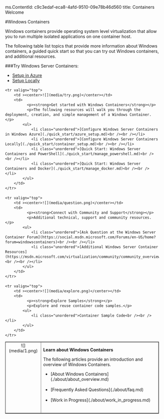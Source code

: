 ms.ContentId: c9c3edaf-eca8-4afd-9510-09e78b46d560
title: Containers Welcome

#Windows Containers

Windows containers provide operating system level virtualization that allow you to run multiple isolated applications on one container host.

The following table list topics that provide more information about Windows containers, a guided quick start so that you can try out Windows containers, and additional resources.

###Try Windows Server Containers:

- [Setup in Azure](./quick_start/azure_setup.md)
- [Setup Locally](./quick_start/container_setup.md)

<table border="1" style="background-color:FFFFCC;border-collapse:collapse;border:1px solid FFCC00;color:000000;width:100%" cellpadding="15" cellspacing="3">
	<tr valign="top">
		<td ><center>![](media/1.png)</center></td>
		<td valign="top">		
              	<p><strong>Learn about Windows Containers</strong></p>
              	<p>The following articles provide an introduction and overview of Windows Containers.</p>
			<ul>
				<li class="unordered">[About Windows Containers](./about/about_overview.md)<br /><br /></li>
				<li class="unordered">[Frequently Asked Questions](./about/faq.md)<br /><br /></li>
				<li class="unordered">[Work in Progress](./about/work_in_progress.md)<br /><br /></li>
			</ul>	
		</td>
	</tr>
	
	<tr valign="top">
		<td ><center>![](media/try.png)</center></td>
		<td>		
              <p><strong>Get started with Windows Containers</strong></p>
              <p>The following resources will walk you through the deployment, creation, and simple management of a Windows Container.</p>
			<ul>
			  	<li class="unordered">[Configure Windows Server Containers in Windows Azure](./quick_start/azure_setup.md)<br /><br /></li>
				<li class="unordered">[Configure Windows Server Containers Locally](./quick_start/container_setup.md)<br /><br /></li>
                <li class="unordered">[Quick Start: Windows Server Containers and PowerShell](./quick_start/manage_powershell.md)<br /><br /></li>
				<li class="unordered">[Quick Start: Windows Server Containers and Docker](./quick_start/manage_docker.md)<br /><br /></li>		
			</ul>
		</td>
	</tr>
	
	<tr valign="top">
		<td ><center>![](media/question.png)</center></td>
		<td>		
              <p><strong>Connect with Community and Support</strong></p>
              <p>Additional technical, support and community resources.</p>
 			<ul>
				<li class="unordered">[Ask Question at the Windows Server Container Forum](https://social.msdn.microsoft.com/Forums/en-US/home?forum=windowscontainers)<br /><br /></li>
				<li class="unordered">[Additional Windows Server Container Resources](https://msdn.microsoft.com/virtualization/community/community_overview)<br /><br /></li>
			</ul>
		</td>
	</tr>	
	
	<tr valign="top">
		<td ><center>![](media/explore.png)</center></td>
		<td>		
              <p><strong>Explore Samples</strong></p>
              <p>Explore and reuse container code samples.</p>
			<ul>
				<li class="unordered">Container Sample Code<br /><br /></li>
			</ul>
		</td>
	</tr>
	
</table>
